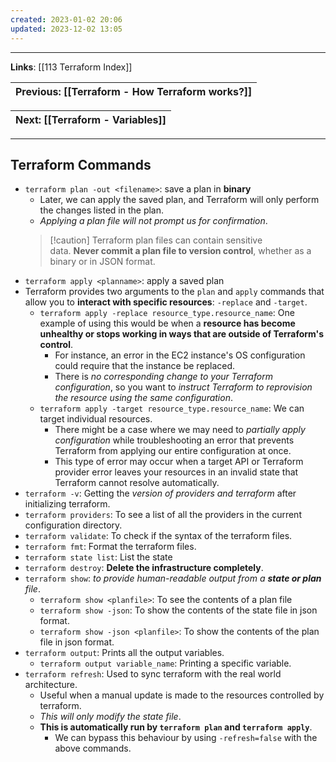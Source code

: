 ```yaml
---
created: 2023-01-02 20:06
updated: 2023-12-02 13:05
---
```

---
**Links**: [[113 Terraform Index]]

| Previous: [[Terraform - How Terraform works?]] |
|-|

| Next: [[Terraform - Variables]] |
|-|

---
## Terraform Commands
- `terraform plan -out <filename>`: save a plan in **binary**
	- Later, we can apply the saved plan, and Terraform will only perform the changes listed in the plan.
	- *Applying a plan file will not prompt us for confirmation*.
	 > [!caution] Terraform plan files can contain sensitive data. **Never commit a plan file to version control**, whether as a binary or in JSON format.
- `terraform apply <planname>`: apply a saved plan
- Terraform provides two arguments to the `plan` and `apply` commands that allow you to **interact with specific resources**: `-replace` and `-target`.
	- `terraform apply -replace resource_type.resource_name`: One example of using this would be when a **resource has become unhealthy or stops working in ways that are outside of Terraform's control**. 
		- For instance, an error in the EC2 instance's OS configuration could require that the instance be replaced. 
		- There is *no corresponding change to your Terraform configuration*, so you want to *instruct Terraform to reprovision the resource using the same configuration*.
	- `terraform apply -target resource_type.resource_name`: We can target individual resources.
		- There might be a case where we may need to *partially apply configuration* while troubleshooting an error that prevents Terraform from applying our entire configuration at once. 
		- This type of error may occur when a target API or Terraform provider error leaves your resources in an invalid state that Terraform cannot resolve automatically.
- `terraform -v`: Getting the *version of providers and terraform* after initializing terraform.
- `terraform providers`: To see a list of all the providers in the current configuration directory.
- `terraform validate`: To check if the syntax of the terraform files.
- `terraform fmt`: Format the terraform files.
- `terraform state list`: List the state
- `terraform destroy`: **Delete the infrastructure completely**.
- `terraform show`: *to provide human-readable output from a **state or plan** file*.
	- `terraform show <planfile>`: To see the contents of a plan file
	- `terraform show -json`: To show the contents of the state file in json format.
	- `terraform show -json <planfile>`: To show the contents of the plan file in json format.
- `terraform output`: Prints all the output variables.
	- `terraform output variable_name`: Printing a specific variable. 
- `terraform refresh`: Used to sync terraform with the real world architecture.
	- Useful when a manual update is made to the resources controlled by terraform.
	- *This will only modify the state file*.
	- **This is automatically run by `terraform plan` and `terraform apply`**.
		- We can bypass this behaviour by using `-refresh=false` with the above commands.
